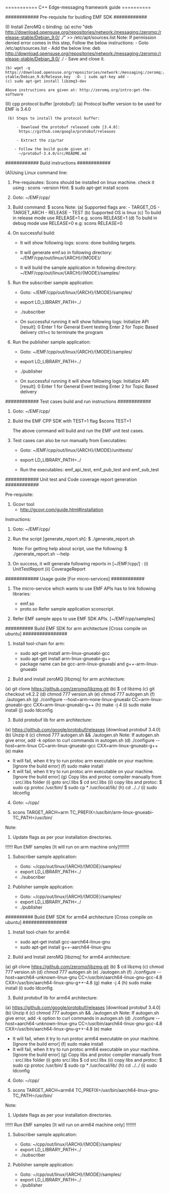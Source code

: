 =========== C++ Edge-messaging framework guide ==========

############ Pre-requisite for buidling EMF SDK ############

 (I) Install ZeroMQ c binding:
    (a) echo "deb http://download.opensuse.org/repositories/network:/messaging:/zeromq:/release-stable/Debian_9.0/ ./" >> /etc/apt/sources.list
        Note: If permission denied error comes in this step, Follow the below instructions:
        - Goto /etc/apt/sources.list
        - Add the below line:
          deb http://download.opensuse.org/repositories/network:/messaging:/zeromq:/release-stable/Debian_9.0/ ./
        - Save and close it.

    (b) wget -q https://download.opensuse.org/repositories/network:/messaging:/zeromq:/release-stable/Debian_9.0/Release.key  -O- | sudo apt-key add -
    (c) sudo apt-get install libzmq3-dev

    Above instructions are given at: http://zeromq.org/intro:get-the-software

 (II) cpp protocol buffer [protobuf]:
     (a) Protocol buffer version to be used for EMF is 3.4.0

     (b) Steps to install the protocol buffer:

         - Download the protobuf released code [3.4.0]:
          https://github.com/google/protobuf/releases

		 - Extract the zip/tar

        - Follow the build guide given at:
          ~/protobuf-3.4.0/src/README.md

############  Build instructions ############

(A)Using Linux command line:

1. Pre-requisutes:
   Scons should be installed on linux machine. check it using : scons -version
   Hint: $ sudo apt-get install scons

2. Goto: ~/EMF/cpp/

3. Build command:
   $ scons
   Note: (a) Supported flags are:
             - TARGET_OS
             - TARGET_ARCH
             - RELEASE
             - TEST
         (b) Supported OS is linux
         (c) To build in release mode use RELEASE=1
             e.g. scons RELEASE=1
         (d) To build in debug mode use RELEASE=0
             e.g: scons RELEASE=0

4. On successful build:
   - It will show following logs:
     scons: done building targets.

   - It will generate emf.so in following directory:
     ~/EMF/cpp/out/linux/{ARCH}/{MODE}/

   - It will build the sample application in following directory:
     ~/EMF/cpp/out/linux/{ARCH}/{MODE}/samples/

5. Run the subscriber sample application:
   - Goto: ~/EMF/cpp/out/linux/{ARCH}/{MODE}/samples/

   - export LD_LIBRARY_PATH=../

   - ./subscriber

   - On successful running it will show following logs:
       Initialize API [result]: 0
       Enter 1 for General Event testing
       Enter 2 for Topic Based delivery
       ctrl+c to terminate the program

6. Run the publisher sample application:
   - Goto: ~/EMF/cpp/out/linux/{ARCH}/{MODE}/samples/

   - export LD_LIBRARY_PATH=../

   - ./publisher

   - On successful running it will show following logs:
       Initialize API [result]: 0
       Enter 1 for General Event testing
       Enter 2 for Topic Based delivery

############  Test cases build and run instructions ############

1. Goto: ~/EMF/cpp/

2. Build the EMF CPP SDK with TEST=1 flag
   $scons TEST=1

   The above command will build and run the EMF unit test cases.

3. Test cases can also be run manually from Executables:
   - Goto: ~/EMF/cpp/out/linux/{ARCH}/{MODE}/unittests/

   - export LD_LIBRARY_PATH=../

   - Run the executables: emf_api_test, emf_pub_test and emf_sub_test

############ Unit test and Code coverage report generation ############

Pre-requisite:
1. Gcovr tool
   - http://gcovr.com/guide.html#installation

Instructions:
1. Goto: ~/EMF/cpp/

2. Run the script [generate_report.sh]:
   $ ./generate_report.sh

   Note: For getting help about script, use the following:
         $ ./generate_report.sh --help

3. On success, it will generate following reports in [~/EMF/cpp/] :
   (i)  UnitTestReport
   (ii) CoverageReport

############ Usage guide [For micro-services] ############

1. The micro-service which wants to use EMF APIs has to link following libraries:
   - emf.so
   - proto.so
   Refer sample application sconscript.

2. Refer EMF sample apps to use EMF SDK APIs. [~/EMF/cpp/samples]


########## Build EMF SDK for arm architecture [Cross compile on ubuntu] ################

1. Install tool-chain for arm:
   - sudo apt-get install arm-linux-gnueabi-gcc
   - sudo apt-get install arm-linux-gnueabi-g++
   - package name can be gcc-arm-linux-gnueabi and g++-arm-linux-gnueabi

2. Build and install zeroMQ [libzmq] for arm architecture:

(a) git clone https://github.com/zeromq/libzmq.git
(b) $ cd libzmq
(c) git checkout v4.2.2
(d) chmod 777 version.sh
(e) chmod 777 autogen.sh
(f) ./autogen.sh
(g) ./configure --host=arm-none-linux-gnueabi CC=arm-linux-gnueabi-gcc CXX=arm-linux-gnueabi-g++
(h) make -j 4
(i) sudo make install
(j) sudo ldconfig

3. Build protobuf lib for arm architecture:

(a) https://github.com/google/protobuf/releases [download protobuf 3.4.0]
(b) Unzip it
(c) chmod 777 autogen.sh && ./autogen.sh
    Note: If autogen.sh give error, add -k option to curl commands in autogen.sh
(d) ./configure --host=arm-linux CC=arm-linux-gnueabi-gcc CXX=arm-linux-gnueabi-g++
(e) make
   - It will fail, when it try to run protoc arm executable on your machine. [Ignore the build error]
(f) sudo make install
   - It will fail, when it try to run protoc arm executable on your machine. [Ignore the build error]
(g) Copy libs and protoc compiler manually from : src/.libs folder
    (i)  goto src/.libs
         $ cd src/.libs
    (ii) copy libs and protoc:
         $ sudo cp protoc /usr/bin/
         $ sudo cp * /usr/local/lib/
(h) cd ../../
(i) sudo ldconfig

4. Goto: ~/cpp/

5. scons TARGET_ARCH=arm TC_PREFIX=/usr/bin/arm-linux-gnueabi- TC_PATH=/usr/bin/

Note:
1. Update flags as per your installation directories.

!!!!!! Run EMF samples [It will run on arm machine only]!!!!!!!!

1. Subscriber sample application:
   - Goto: ~/cpp/out/linux/{ARCH}/{MODE}/samples/
   - export LD_LIBRARY_PATH=../
   - ./subscriber

2. Publisher sample application:
   - Goto: ~/cpp/out/linux/{ARCH}/{MODE}/samples/
   - export LD_LIBRARY_PATH=../
   - ./publisher

########## Build EMF SDK for arm64 architecture [Cross compile on ubuntu] ################

1. Install tool-chain for arm64:
   - sudo apt-get install gcc-aarch64-linux-gnu
   - sudo apt-get install g++-aarch64-linux-gnu

2. Build and Install zeroMQ [libzmq] for arm64 architecture:

(a) git clone https://github.com/zeromq/libzmq.git
(b) $ cd libzmq
(c) chmod 777 version.sh
(d) chmod 777 autogen.sh
(e) ./autogen.sh
(f) ./configure --host=aarch64-unknown-linux-gnu CC=/usr/bin/aarch64-linux-gnu-gcc-4.8 CXX=/usr/bin/aarch64-linux-gnu-g++-4.8
(g) make -j 4
(h) sudo make install
(i) sudo ldconfig

3. Build protobuf lib for arm64 architecture:

(a) https://github.com/google/protobuf/releases [download protobuf 3.4.0]
(b) Unzip it
(c) chmod 777 autogen.sh && ./autogen.sh
    Note: If autogen.sh give error, add -k option to curl commands in autogen.sh
(d) ./configure --host=aarch64-unknown-linux-gnu CC=/usr/bin/aarch64-linux-gnu-gcc-4.8 CXX=/usr/bin/aarch64-linux-gnu-g++-4.8
(e) make
   - It will fail, when it try to run protoc arm64 executable on your machine. [Ignore the build error]
(f) sudo make install
   - It will fail, when it try to run protoc arm64 executable on your machine. [Ignore the build error]
(g) Copy libs and protoc compiler manually from : src/.libs folder
    (i)  goto src/.libs
         $ cd src/.libs
    (ii) copy libs and protoc:
         $ sudo cp protoc /usr/bin/
         $ sudo cp * /usr/local/lib/
(h) cd ../../
(i) sudo ldconfig

4. Goto: ~/cpp/

5. scons TARGET_ARCH=arm64 TC_PREFIX=/usr/bin/aarch64-linux-gnu- TC_PATH=/usr/bin/

Note:
1. Update flags as per your installation directories.

!!!!!! Run EMF samples [It will run on arm64 machine only] !!!!!!!!

1. Subscriber sample application:
   - Goto: ~/cpp/out/linux/{ARCH}/{MODE}/samples/
   - export LD_LIBRARY_PATH=../
   - ./subscriber

2. Publisher sample application:
   - Goto: ~/cpp/out/linux/{ARCH}/{MODE}/samples/
   - export LD_LIBRARY_PATH=../
   - ./publisher
